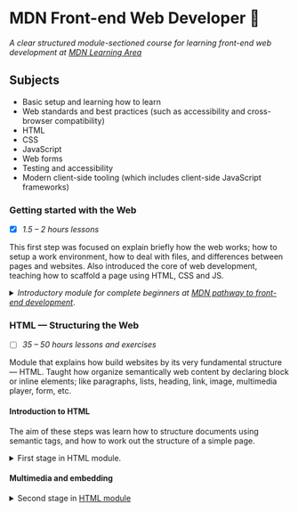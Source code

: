 # MDN Front-end Web Developer :fox_face:

_A clear structured module-sectioned course for learning front-end web development at [MDN Learning Area](https://developer.mozilla.org/en-US/docs/Learn/Front-end_web_developer)_

## Subjects

- Basic setup and learning how to learn
- Web standards and best practices (such as accessibility and cross-browser compatibility)
- HTML
- CSS
- JavaScript
- Web forms
- Testing and accessibility
- Modern client-side tooling (which includes client-side JavaScript frameworks)

### Getting started with the Web

- [x] _1.5 – 2 hours lessons_

This first step was focused on explain briefly how the web works; how to setup a work environment, how to deal with files, and differences between pages and websites. Also introduced the core of web development, teaching how to scaffold a page using HTML, CSS and JS.

 <details>
     <summary><em>Introductory module for complete beginners at <a href="https://developer.mozilla.org/en-US/docs/Learn/Getting_started_with_the_web">MDN pathway to front-end development</em></a>.
     </summary>
<ol>
	<li>☑️ Getting started with the Web overview</li>
    <li>☑️ Installing basic software</li>
    <li>☑️ What will your website look like?</li>
    <li>☑️ Dealing with files</li>
	<li>☑️ HTML basics</li>
    <li>☑️ CSS basics</li>
    <li>☑️ JavaScript basics</li>
    <li>☑️ Publishing your website</li>   
</ol>
 </details>

### HTML — Structuring the Web 

- [ ] _35 – 50 hours lessons and exercises_

Module that explains how build websites by its very fundamental structure — HTML. Taught how organize semantically web content by declaring block or inline elements; like paragraphs, lists, heading, link, image, multimedia player, form, etc.

#### Introduction to HTML

The aim of these steps was learn how to structure documents using semantic tags, and how to work out the structure of a simple page.

 <details>
     <summary>First stage in HTML module.
     </summary>
<ol>
	<li>☑️ Introduction to HTML overview</li>
    <li>☑️ Getting started with HTML</li>
    <li>☑️ What's in the head? Metadata in HTML</li>
    <li>☑️ HTML text fundamentals</li>
	<li>☑️ Creating hyperlinks</li>
    <li>☑️ Advanced text formatting</li>
    <li>☑️ Document and website structure</li>
    <li>☑️ Debugging HTML</li>
    <li>☑️ Assessment: Marking up a letter</li>
    <li>☑️ Assessment: Structuring a page of content</li>
</ol>
 </details>

#### Multimedia and embedding 

<details>
    <summary>Second stage in <a href="https://developer.mozilla.org/en-US/docs/Learn/HTML/Multimedia_and_embedding">HTML module</a></summary>.
    <ol>
        <li>☑️ Multimedia and embedding overview</li>
        <li>☑️ Images in HTML</li>
        <li>☑️ Video and audio content</li>
    </ol>
</details>

